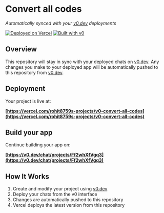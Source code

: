 # Convert all codes

*Automatically synced with your [v0.dev](https://v0.dev) deployments*

[![Deployed on Vercel](https://img.shields.io/badge/Deployed%20on-Vercel-black?style=for-the-badge&logo=vercel)](https://vercel.com/rohit8759s-projects/v0-convert-all-codes)
[![Built with v0](https://img.shields.io/badge/Built%20with-v0.dev-black?style=for-the-badge)](https://v0.dev/chat/projects/Ff2whXfVgq3)

## Overview

This repository will stay in sync with your deployed chats on [v0.dev](https://v0.dev).
Any changes you make to your deployed app will be automatically pushed to this repository from [v0.dev](https://v0.dev).

## Deployment

Your project is live at:

**[https://vercel.com/rohit8759s-projects/v0-convert-all-codes](https://vercel.com/rohit8759s-projects/v0-convert-all-codes)**

## Build your app

Continue building your app on:

**[https://v0.dev/chat/projects/Ff2whXfVgq3](https://v0.dev/chat/projects/Ff2whXfVgq3)**

## How It Works

1. Create and modify your project using [v0.dev](https://v0.dev)
2. Deploy your chats from the v0 interface
3. Changes are automatically pushed to this repository
4. Vercel deploys the latest version from this repository